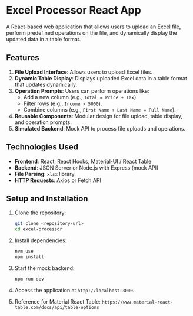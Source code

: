 # Excel Processor React App

A React-based web application that allows users to upload an Excel file, perform predefined operations on the file, and dynamically display the updated data in a table format.

## Features

1. **File Upload Interface**: Allows users to upload Excel files.
2. **Dynamic Table Display**: Displays uploaded Excel data in a table format that updates dynamically.
3. **Operation Prompts**: Users can perform operations like:
   - Add a new column (e.g., `Total = Price + Tax`).
   - Filter rows (e.g., `Income > 5000`).
   - Combine columns (e.g., `First Name + Last Name = Full Name`).
4. **Reusable Components**: Modular design for file upload, table display, and operation prompts.
5. **Simulated Backend**: Mock API to process file uploads and operations.

## Technologies Used

- **Frontend**: React, React Hooks, Material-UI / React Table
- **Backend**: JSON Server or Node.js with Express (mock API)
- **File Parsing**: `xlsx` library
- **HTTP Requests**: Axios or Fetch API

## Setup and Installation

1. Clone the repository:

   ```bash
   git clone <repository-url>
   cd excel-processor
   ```

2. Install dependencies:

   ```bash
   nvm use
   npm install
   ```

3. Start the mock backend:

   ```bash
   npm run dev
   ```

4. Access the application at `http://localhost:3000`.

5. Reference for Material React Table: `https://www.material-react-table.com/docs/api/table-options`

